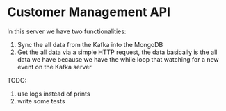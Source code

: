 # Customer Management API

In this server we have two functionalities: <br/>
1. Sync the all data from the Kafka into the MongoDB
1. Get the all data via a simple HTTP request, the data basically is the all data we have because we have the while loop that watching for a new event on the Kafka server 


TODO:
1. use logs instead of prints
1. write some tests